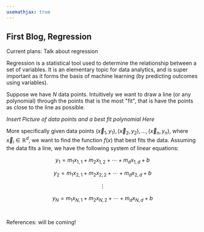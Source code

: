 ```yaml
---
usemathjax: true
---
```


## First Blog, Regression

Current plans: Talk about regression

Regression is a statistical tool used to determine the relationship between a set of variables. It is an elementary topic for data analytics, and is super important as it forms the basis of machine learning (by predicting outcomes using variables).

Suppose we have *N* data points. Intuitively we want to draw a line (or any polynomial) through the points that is the most "fit", that is have the points as close to the line as possible.

*Insert Picture of data points and a best fit polynomial Here*

More specifically given data points $(\vec{x}_1, y_1), (\vec{x}_2, y_2), ... , (\vec{x}_n, y_n)$, where $\vec{x}_i \in \mathbb{R}^d$, we want to find the function $f(x)$ that best fits the data.
Assuming the data fits a line, we have the following system of linear equations:

$$ y_1 = m_1x_{1,1} + m_2x_{1,2} + \cdots + m_dx_{1,d} + b $$

$$ y_2 = m_1x_{2,1} + m_2x_{2,2} + \cdots + m_dx_{2,d} + b $$

$$\vdots $$

$$ y_N = m_1x_{N,1} + m_2x_{N,2} + \cdots + m_dx_{N,d} + b $$


```


```



References: will be coming!
